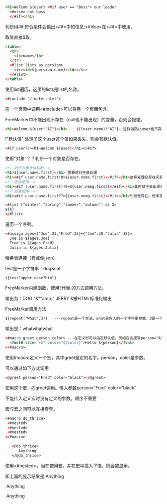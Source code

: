 ```html
<h1>Welcom ${user} <#if user == "Boss"> our leader
  <#else> not boss
  </#if></h1>
```

判断用#if,符合条件会输出<#if>中的信息;<#else>在<#if>中使用。

取值直接$取。



~~~html
<table>
  <tr>
    <th>name</th>
  </tr>
  <#list lists as persion>
    <tr><td>${persion.name}</td></tr>
  </#list>
</table>
~~~

使用list遍历，这里的lists是list的名称。





~~~html
<#include "/footer.html">
~~~

在一个页面中调用<#include>可以将另一个页面包含。



FreeMarker中不能出现不存在（null也不能出现）的变量，否则会报错。

~~~html
<h1>Welcom ${user!"AI"}</h1>    ${(user.name)!"AI"}--这样做防止user也不存在的情况
~~~

!"默认值"   处理了这个user这个值如果丢失，则会有默认值。

~~~html
<#if user??><h1>Welcom ${user}</h1></#if>
~~~

使用“对象”？？判断一个对象是否存在。

~~~html
<!--对于对象多级判断-->
<h1>${user.name.first}</h1> 需要进行空值处理
<h1><#if user.name.first!0>${user.name.first}</#if></h1>这样处理会存在问题，如果user.name不存在的话模版也会报错，然后停下。
<!--应该使用-->
<h1><#if (user.name.first)!0>${user.nemg.first}</#if></h1>此时就不会出现未定义变量而报错
<!--或者使用-->
<h1><#if user.name.first??>${user.nemg.first}</#if></h1>判断是存在。但未指定默认值
~~~





~~~html
<#list ["winter","spring","summer","autumn"] as X>
${X}  
</#list>
~~~

遍历一个序列。



~~~html
<#assign ages={"Joe":23,"Fred":25}+{"Joe":30,"Julia":18}>
  Joe is ${ages.Joe}
  Fred is ${ages.Fred}
  Julia is ${ages.Julia}
~~~

哈希表连接（有点像json）





test是一个字符串：dog&cat

~~~html
${test?upper_case?html}
~~~

FreeMarker内建函数，使用?代替.的方式调用方法。

输出为：DOG  "&""amp;" JERRY     &被HTML标准化输出

FreeMarker调用方法

~~~html
${repeat("What",3)}   ---repeat是一个方法，what是传入的一个字符串参数，3是一个int类型参数，
~~~

输出是：whatwhatwhat





~~~html
<#macro greet person color> ---在定义时可以指定默认值，例如在这里写person="A1"后面调用时会覆盖这个值
  <font0 size="+2" color="${color}">Hello ${person}</font>
</#macro>
~~~

使用#macro定义一个宏，其中greet是宏的名字。person，color是参数。

可以通过如下方式调用

~~~html
<@greet person="Fred" color="black"></@greet>
~~~

使用这个宏，@greet调用。传入参数person=“Fred” color="black"

不能传入定义宏时没有定义的参数。顺序不重要

宏与宏之间可以互相嵌套。







~~~html
<#macro do_thrice>
 <#nested>
 <#nested>
 <#nested>
</#macro>
   
   <@do_thrice>
      Anything  
   </@do_thrice>
~~~

使用<#nested>，当在使用宏，并在宏中插入了值，则会被显示。

即上面的显示结果是	Anything

​				  	 Anything

​				  	 Anything





